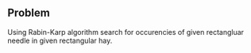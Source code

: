 Problem
-------

Using Rabin-Karp algorithm search for occurencies of given rectangluar needle in given rectangular hay.

